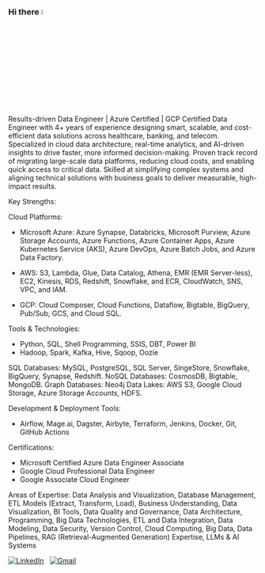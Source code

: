 ### Hi there <a href="https://www.gautamkrishnar.com/"><img src="https://media.giphy.com/media/hvRJCLFzcasrR4ia7z/giphy.gif" width="5%"></a>

Results-driven Data Engineer | Azure Certified | GCP Certified
Data Engineer with 4+ years of experience designing smart, scalable, and cost-efficient data solutions across healthcare, banking, and telecom. 
Specialized in cloud data architecture, real-time analytics, and AI-driven insights to drive faster, more informed decision-making. 
Proven track record of migrating large-scale data platforms, reducing cloud costs, and enabling quick access to critical data. Skilled at simplifying complex systems and aligning technical solutions with business goals to deliver measurable, high-impact results.


Key Strengths: 

Cloud Platforms:
- Microsoft Azure: Azure Synapse, Databricks, Microsoft Purview, Azure Storage Accounts, Azure Functions, Azure Container Apps, Azure Kubernetes Service (AKS), Azure DevOps, Azure Batch Jobs, and Azure Data Factory.

- AWS: S3, Lambda, Glue, Data Catalog, Athena, EMR (EMR Server-less), EC2, Kinesis, RDS, Redshift, Snowflake, and ECR, CloudWatch, SNS, VPC, and IAM.

- GCP: Cloud Composer, Cloud Functions, Dataflow, Bigtable, BigQuery, Pub/Sub, GCS, and Cloud SQL.

Tools & Technologies:
- Python, SQL, Shell Programming, SSIS, DBT, Power BI
- Hadoop, Spark, Kafka, Hive, Sqoop, Oozie

SQL Databases: MySQL, PostgreSQL, SQL Server, SingeStore, Snowflake, BigQuery, Synapse, Redshift.
NoSQL Databases: CosmosDB, Bigtable, MongoDB.
Graph Databases: Neo4j
Data Lakes: AWS S3, Google Cloud Storage, Azure Storage Accounts, HDFS.

Development & Deployment Tools: 
- Airflow, Mage.ai, Dagster, Airbyte, Terraform, Jenkins, Docker, Git, GitHub Actions

Certifications:
- Microsoft Certified Azure Data Engineer Associate
- Google Cloud Professional Data Engineer
- Google Associate Cloud Engineer

Areas of Expertise:
Data Analysis and Visualization, Database Management, ETL Models (Extract, Transform, Load), Business Understanding, Data Visualization, BI Tools, Data Quality and Governance, Data Architecture, Programming, Big Data Technologies, ETL and Data Integration, Data Modeling, Data Security, Version Control, Cloud Computing, Big Data, Data Pipelines, RAG (Retrieval-Augmented Generation) Expertise, LLMs & AI Systems


<a href="https://www.linkedin.com/in/ahmedashraffcih/"><img alt="LinkedIn" src="https://img.shields.io/badge/linkedin%20-%230077B5.svg?&style=flat&logo=linkedin&logoColor=white"/></a> &nbsp;
<a href="mailto:ahmedashraffcih@gmail.com"><img alt="Gmail" src="https://img.shields.io/badge/Gmail-D14836?style=flat&logo=gmail&logoColor=white" /></a> &nbsp;
